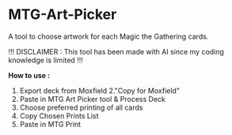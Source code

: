 # MTG-Art-Picker
A tool to choose artwork for each Magic the Gathering cards.

!!! DISCLAIMER : This tool has been made with AI since my coding knowledge is limited !!!

**How to use :**

1. Export deck from Moxfield
2."Copy for Moxfield"
3. Paste in MTG Art Picker tool & Process Deck
4. Choose preferred printing of all cards
5. Copy Chosen Prints List
6. Paste in MTG Print
